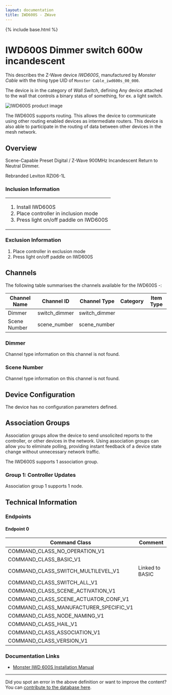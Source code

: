 ```yaml
---
layout: documentation
title: IWD600S - ZWave
---
```


{% include base.html %}

# IWD600S Dimmer switch 600w incandescent
This describes the Z-Wave device *IWD600S*, manufactured by *Monster Cable* with the thing type UID of ```Monster Cable_iwd600s_00_000```.

The device is in the category of *Wall Switch*, defining Any device attached to the wall that controls a binary status of something, for ex. a light switch.

![IWD600S product image](https://opensmarthouse.org/assets/zwave/attachments/982/x119iWD600S-f-1-.jpeg)


The IWD600S supports routing. This allows the device to communicate using other routing enabled devices as intermediate routers.  This device is also able to participate in the routing of data between other devices in the mesh network.

## Overview

Scene-Capable Preset Digital / Z-Wave 900MHz Incandescent Return to Neutral Dimmer. 

Rebranded Leviton RZI06-1L

### Inclusion Information

<table>
  <tr>
    <td>
      <ol>
        <li>
          Install IWD600S
        </li>
        <li>
          Place controller in inclusion mode
        </li>
        <li>
          Press light on/off paddle on IWD600S
        </li>
      </ol>
    </td>
  </tr>
</table>

### Exclusion Information

  1. Place controller in exclusion mode
  2. Press light on/off paddle on IWD600S

## Channels

The following table summarises the channels available for the IWD600S -:

| Channel Name | Channel ID | Channel Type | Category | Item Type |
|--------------|------------|--------------|----------|-----------|
| Dimmer | switch_dimmer | switch_dimmer |  |  | 
| Scene Number | scene_number | scene_number |  |  | 

### Dimmer
Channel type information on this channel is not found.

### Scene Number
Channel type information on this channel is not found.



## Device Configuration

The device has no configuration parameters defined.

## Association Groups

Association groups allow the device to send unsolicited reports to the controller, or other devices in the network. Using association groups can allow you to eliminate polling, providing instant feedback of a device state change without unnecessary network traffic.

The IWD600S supports 1 association group.

### Group 1: Controller Updates


Association group 1 supports 1 node.

## Technical Information

### Endpoints

#### Endpoint 0

| Command Class | Comment |
|---------------|---------|
| COMMAND_CLASS_NO_OPERATION_V1| |
| COMMAND_CLASS_BASIC_V1| |
| COMMAND_CLASS_SWITCH_MULTILEVEL_V1| Linked to BASIC|
| COMMAND_CLASS_SWITCH_ALL_V1| |
| COMMAND_CLASS_SCENE_ACTIVATION_V1| |
| COMMAND_CLASS_SCENE_ACTUATOR_CONF_V1| |
| COMMAND_CLASS_MANUFACTURER_SPECIFIC_V1| |
| COMMAND_CLASS_NODE_NAMING_V1| |
| COMMAND_CLASS_HAIL_V1| |
| COMMAND_CLASS_ASSOCIATION_V1| |
| COMMAND_CLASS_VERSION_V1| |

### Documentation Links

* [Monster  IWD 600S Installation Manual](https://www.opensmarthouse.org/zwavedatabase/982/8500sd-1-.pdf)

---

Did you spot an error in the above definition or want to improve the content?
You can [contribute to the database here](https://www.opensmarthouse.org/zwavedatabase/982).
